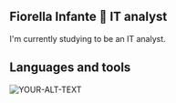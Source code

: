## Fiorella Infante 💽 IT analyst 
I'm currently studying to be an IT analyst. 
## Languages and tools
<picture>
 <source media="(prefers-color-scheme: dark)" srcset="(https://img.shields.io/badge/Java-007396?logo=java&logoColor=fff&style=for-the-badge)">
 <source media="(prefers-color-scheme: light)" srcset="(https://img.shields.io/badge/Java-007396?logo=java&logoColor=fff&style=for-the-badge)">
 <img alt="YOUR-ALT-TEXT" src="(https://img.shields.io/badge/Java-007396?logo=java&logoColor=fff&style=for-the-badge)">
</picture>

<!--
**fiorellainfante/fiorellainfante** is a ✨ _special_ ✨ repository because its `README.md` (this file) appears on your GitHub profile.

Here are some ideas to get you started:

- 🔭 I’m currently working on ...
- 🌱 I’m currently learning ...
- 👯 I’m looking to collaborate on ...
- 🤔 I’m looking for help with ...
- 💬 Ask me about ...
- 📫 How to reach me: ...
- 😄 Pronouns: ...
- ⚡ Fun fact: ...
-->
